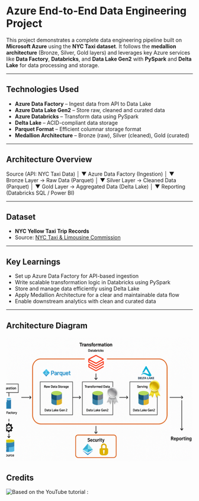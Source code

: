 # Azure End-to-End Data Engineering Project

This project demonstrates a complete data engineering pipeline built on **Microsoft Azure** using the **NYC Taxi dataset**. It follows the **medallion architecture** (Bronze, Silver, Gold layers) and leverages key Azure services like **Data Factory**, **Databricks**, and **Data Lake Gen2** with **PySpark** and **Delta Lake** for data processing and storage.

---

## Technologies Used

- **Azure Data Factory** – Ingest data from API to Data Lake
- **Azure Data Lake Gen2** – Store raw, cleaned and curated data
- **Azure Databricks** – Transform data using PySpark
- **Delta Lake** – ACID-compliant data storage
- **Parquet Format** – Efficient columnar storage format
- **Medallion Architecture** – Bronze (raw), Silver (cleaned), Gold (curated)

---

## Architecture Overview

Source (API: NYC Taxi Data)
│
▼
Azure Data Factory (Ingestion)
│
▼
Bronze Layer → Raw Data (Parquet)
│
▼
Silver Layer → Cleaned Data (Parquet)
│
▼
Gold Layer → Aggregated Data (Delta Lake)
│
▼
Reporting (Databricks SQL / Power BI)


---


## Dataset

- **NYC Yellow Taxi Trip Records**
- Source: [NYC Taxi & Limousine Commission]([https://www.nyc.gov/site/tlc/about/tlc-trip-record-data.page](https://www.nyc.gov/site/tlc/about/tlc-trip-record-data.page))

---

## Key Learnings

- Set up Azure Data Factory for API-based ingestion
- Write scalable transformation logic in Databricks using PySpark
- Store and manage data efficiently using Delta Lake
- Apply Medallion Architecture for a clear and maintainable data flow
- Enable downstream analytics with clean and curated data

---

## Architecture Diagram

![Azure Data Engineering Architecture](screenshots/architecture.png)

## Credits 
![Based on the YouTube tutorial : ](https://www.youtube.com/watch?v=LQY2fvEv4cM)
